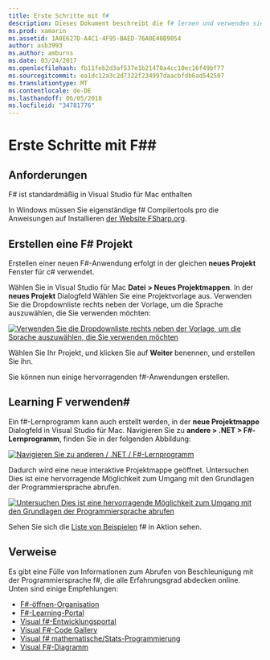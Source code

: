 ```yaml
---
title: Erste Schritte mit f#
description: Dieses Dokument beschreibt die f# lernen und verwenden sie zum Erstellen von Anwendungen von Xamarin mit Visual Studio 2017 und Visual Studio für Mac.
ms.prod: xamarin
ms.assetid: 1A0E627D-A4C1-4F95-BAED-76A0E40B9054
author: asb3993
ms.author: amburns
ms.date: 03/24/2017
ms.openlocfilehash: fb11feb2d3af537e1b21470a4cc10ec16f49bf77
ms.sourcegitcommit: ea1dc12a3c2d7322f234997daacbfdb6ad542507
ms.translationtype: MT
ms.contentlocale: de-DE
ms.lasthandoff: 06/05/2018
ms.locfileid: "34781776"
---
```

# <a name="getting-started-with-f35"></a>Erste Schritte mit F#&#35;

## <a name="requirements"></a>Anforderungen

F# ist standardmäßig in Visual Studio für Mac enthalten

In Windows müssen Sie eigenständige f# Compilertools pro die Anweisungen auf Installieren [der Website FSharp.org](http://fsharp.org/use/windows/).

## <a name="creating-an-f35-project"></a>Erstellen eine F&#35; Projekt

Erstellen einer neuen F#-Anwendung erfolgt in der gleichen **neues Projekt** Fenster für c# verwendet.

Wählen Sie in Visual Studio für Mac **Datei > Neues Projektmappen**. In der **neues Projekt** Dialogfeld Wählen Sie eine Projektvorlage aus. Verwenden Sie die Dropdownliste rechts neben der Vorlage, um die Sprache auszuwählen, die Sie verwenden möchten:

 [![](overview-images/choosefsharp.png "Verwenden Sie die Dropdownliste rechts neben der Vorlage, um die Sprache auszuwählen, die Sie verwenden möchten")](overview-images/choosefsharp.png#lightbox)

Wählen Sie Ihr Projekt, und klicken Sie auf **Weiter** benennen, und erstellen Sie ihn.


Sie können nun einige hervorragenden f#-Anwendungen erstellen.

## <a name="learning-to-use-f35"></a>Learning F verwenden&#35;

Ein f#-Lernprogramm kann auch erstellt werden, in der **neue Projektmappe** Dialogfeld in Visual Studio für Mac. Navigieren Sie zu **andere > .NET > F#-Lernprogramm**, finden Sie in der folgenden Abbildung:

 [![](overview-images/fsharptutorial.png "Navigieren Sie zu anderen / .NET / F#-Lernprogramm")](overview-images/fsharptutorial.png#lightbox)

Dadurch wird eine neue interaktive Projektmappe geöffnet. Untersuchen Dies ist eine hervorragende Möglichkeit zum Umgang mit den Grundlagen der Programmiersprache abrufen.

 [![](overview-images/newtutorial-sml.png "Untersuchen Dies ist eine hervorragende Möglichkeit zum Umgang mit den Grundlagen der Programmiersprache abrufen")](overview-images/newtutorial.png#lightbox)

Sehen Sie sich die [Liste von Beispielen](~/cross-platform/platform/fsharp/samples.md) f# in Aktion sehen.

## <a name="references"></a>Verweise

Es gibt eine Fülle von Informationen zum Abrufen von Beschleunigung mit der Programmiersprache f#, die alle Erfahrungsgrad abdecken online. Unten sind einige Empfehlungen:

-  [F#-öffnen-Organisation](http://fsharp.org)
-  [F#-Learning-Portal](http://tryfsharp.org)
-  [Visual f#-Entwicklungsportal](http://go.microsoft.com/fwlink/?LinkID=234174)
-  [Visual F#-Code Gallery](http://go.microsoft.com/fwlink/?LinkID=124614)
-  [Visual f# mathematische/Stats-Programmierung](http://go.microsoft.com/fwlink/?LinkId=235173)
-  [Visual F#-Diagramm](http://go.microsoft.com/fwlink/?LinkId=235176)

